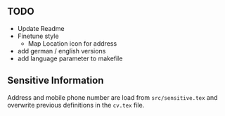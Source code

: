 ## TODO
- Update Readme
- Finetune style
  - Map Location icon for address
- add german / english versions
- add language parameter to makefile

## Sensitive Information
Address and mobile phone number are load from `src/sensitive.tex` and overwrite previous definitions in the `cv.tex` file.